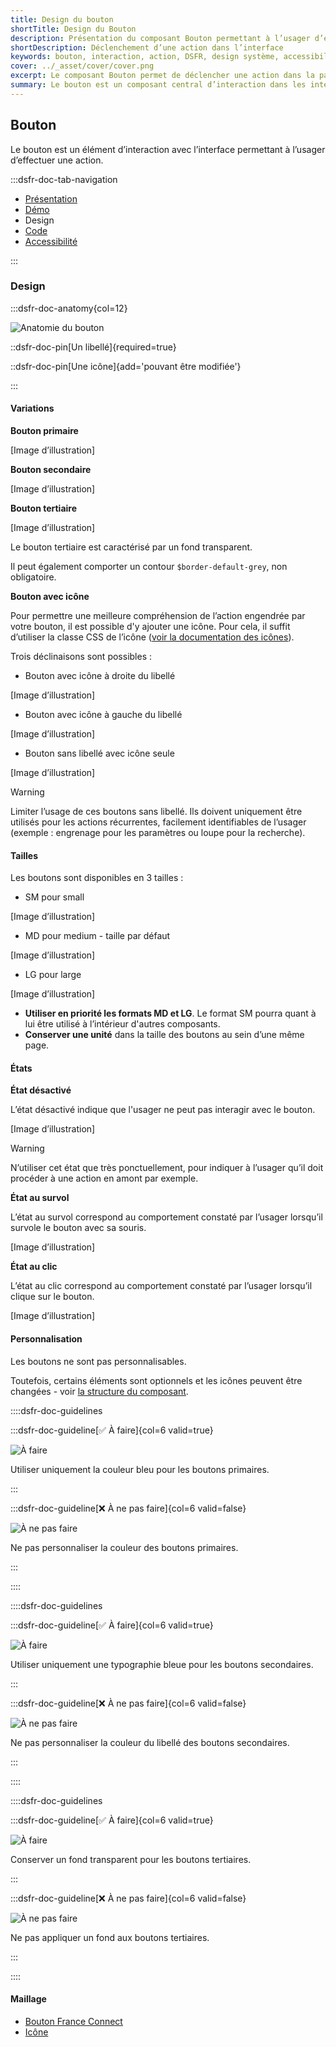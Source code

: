 ```yaml
---
title: Design du bouton
shortTitle: Design du Bouton
description: Présentation du composant Bouton permettant à l’usager d’exécuter une action dans une interface numérique.
shortDescription: Déclenchement d’une action dans l’interface
keywords: bouton, interaction, action, DSFR, design système, accessibilité, formulaire, navigation
cover: ../_asset/cover/cover.png
excerpt: Le composant Bouton permet de déclencher une action dans la page, comme soumettre un formulaire ou naviguer vers un contenu. Il se décline en versions primaire, secondaire et tertiaire.
summary: Le bouton est un composant central d’interaction dans les interfaces numériques. Il est utilisé pour initier une action précise selon un niveau de priorité - bouton primaire pour l’action principale, secondaire pour les actions secondaires et tertiaire pour les interactions contextuelles. Il respecte des règles d’écriture éditoriale claires, n’est pas personnalisable graphiquement et s’intègre de manière cohérente dans une interface respectueuse des standards d’accessibilité.
---
```


## Bouton

Le bouton est un élément d’interaction avec l’interface permettant à l’usager d’effectuer une action.

:::dsfr-doc-tab-navigation

- [Présentation](../index.md)
- [Démo](../demo/index.md)
- Design
- [Code](../code/index.md)
- [Accessibilité](../accessibility/index.md)

:::

### Design

:::dsfr-doc-anatomy{col=12}

![Anatomie du bouton](../_asset/anatomy/anatomy-1.png)

::dsfr-doc-pin[Un libellé]{required=true}

::dsfr-doc-pin[Une icône]{add='pouvant être modifiée'}

:::

#### Variations

**Bouton primaire**

[Image d’illustration]

**Bouton secondaire**

[Image d’illustration]

**Bouton tertiaire**

[Image d’illustration]

Le bouton tertiaire est caractérisé par un fond transparent.

Il peut également comporter un contour `$border-default-grey`, non obligatoire.

**Bouton avec icône**

Pour permettre une meilleure compréhension de l’action engendrée par votre bouton, il est possible d'y ajouter une icône. Pour cela, il suffit d’utiliser la classe CSS de l’icône ([voir la documentation des icônes](../../../../../core/icon/_part/doc/index.md)).

Trois déclinaisons sont possibles :

- Bouton avec icône à droite du libellé

[Image d’illustration]

- Bouton avec icône à gauche du libellé

[Image d’illustration]

- Bouton sans libellé avec icône seule

[Image d’illustration]

> [!WARNING]
> Limiter l’usage de ces boutons sans libellé. Ils doivent uniquement être utilisés pour les actions récurrentes, facilement identifiables de l’usager (exemple : engrenage pour les paramètres ou loupe pour la recherche).

#### Tailles

Les boutons sont disponibles en 3 tailles :

- SM pour small

[Image d’illustration]

- MD pour medium - taille par défaut

[Image d’illustration]

- LG pour large

[Image d’illustration]

- **Utiliser en priorité les formats MD et LG**. Le format SM pourra quant à lui être utilisé à l’intérieur d'autres composants.
- **Conserver une unité** dans la taille des boutons au sein d’une même page.

#### États

**État désactivé**

L’état désactivé indique que l'usager ne peut pas interagir avec le bouton.

[Image d’illustration]

> [!WARNING]
> N’utiliser cet état que très ponctuellement, pour indiquer à l’usager qu’il doit procéder à une action en amont par exemple.

**État au survol**

L’état au survol correspond au comportement constaté par l’usager lorsqu’il survole le bouton avec sa souris.

[Image d’illustration]

**État au clic**

L’état au clic correspond au comportement constaté par l’usager lorsqu’il clique sur le bouton.

[Image d’illustration]

#### Personnalisation

Les boutons ne sont pas personnalisables.

Toutefois, certains éléments sont optionnels et les icônes peuvent être changées - voir [la structure du composant](#bouton).

::::dsfr-doc-guidelines

:::dsfr-doc-guideline[✅ À faire]{col=6 valid=true}

![À faire](../_asset/custom/do-1.png)

Utiliser uniquement la couleur bleu pour les boutons primaires.

:::

:::dsfr-doc-guideline[❌ À ne pas faire]{col=6 valid=false}

![À ne pas faire](../_asset/custom/dont-1.png)

Ne pas personnaliser la couleur des boutons primaires.

:::

::::

::::dsfr-doc-guidelines

:::dsfr-doc-guideline[✅ À faire]{col=6 valid=true}

![À faire](../_asset/custom/do-2.png)

Utiliser uniquement une typographie bleue pour les boutons secondaires.

:::

:::dsfr-doc-guideline[❌ À ne pas faire]{col=6 valid=false}

![À ne pas faire](../_asset/custom/dont-2.png)

Ne pas personnaliser la couleur du libellé des boutons secondaires.

:::

::::

::::dsfr-doc-guidelines

:::dsfr-doc-guideline[✅ À faire]{col=6 valid=true}

![À faire](../_asset/custom/do-3.png)

Conserver un fond transparent pour les boutons tertiaires.

:::

:::dsfr-doc-guideline[❌ À ne pas faire]{col=6 valid=false}

![À ne pas faire](../_asset/custom/dont-3.png)

Ne pas appliquer un fond aux boutons tertiaires.

:::

::::

#### Maillage

- [Bouton France Connect](../../../../connect/_part/doc/index.md)
- [Icône](../../../../../core/icon/_part/doc/index.md)
